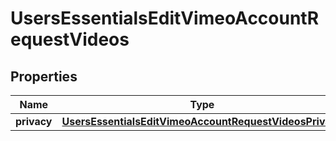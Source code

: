 

# UsersEssentialsEditVimeoAccountRequestVideos


## Properties

| Name | Type | Description | Notes |
|------------ | ------------- | ------------- | -------------|
|**privacy** | [**UsersEssentialsEditVimeoAccountRequestVideosPrivacy**](UsersEssentialsEditVimeoAccountRequestVideosPrivacy.md) |  |  [optional] |



